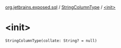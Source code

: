 [org.jetbrains.exposed.sql](../index.md) / [StringColumnType](index.md) / [&lt;init&gt;](.)

# &lt;init&gt;

`StringColumnType(collate: String? = null)`